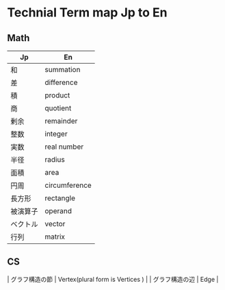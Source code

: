 # Technial Term map Jp to En

## Math

| Jp| En |
| -- | -- |
| 和 | summation |
| 差 | difference |
| 積 | product |
| 商 | quotient |
| 剰余| remainder |
| 整数 | integer |
| 実数 | real number |
| 半径 | radius |
| 面積 | area |
| 円周 | circumference |
| 長方形 | rectangle|
| 被演算子 | operand |
| ベクトル | vector |
| 行列 | matrix |

## CS

| グラフ構造の節 | Vertex(plural form is Vertices ) |
| グラフ構造の辺 | Edge |
